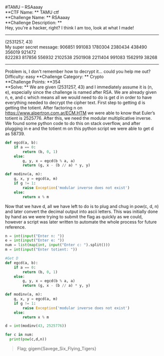 #TAMU – RSAaaay </br>
**CTF Name: ** TAMU ctf</br>
**Challenge Name: ** RSAaaay</br>
**Challenge Description: ** </br>
Hey, you're a hacker, right? I think I am too, look at what I made! </br>
________________________________________
(2531257, 43) </br>
My super secret message: 906851 991083 1780304 2380434 438490 356019 921472 </br>822283 817856 556932 2102538 2501908 2211404 991083 1562919 38268</br>
________________________________________
Problem is, I don't remember how to decrypt it... could you help me out? </br>
Difficulty: easy
**Challenge Category: ** Crypto</br>
**Challenge Points: **354</br>
**Solve: **
We are given (2531257, 43) and I immediately assume it is (n, e), especially since the challenge is named after RSA. We are already given n, e, and c which means all we would need to do is get d in order to have everything needed to decrypt the cipher text. 
First step to getting d is getting the totient. After factoring n on https://www.alpertron.com.ar/ECM.HTM we were able to know that Euler’s totient is 2525776. 
After this, we need the modular multiplicative inverse. We found some python code to do this on stack overflow, and after plugging in e and the totient m on this python script we were able to get d as 58739. 

```python
def egcd(a, b):
    if a == 0:
        return (b, 0, 1)
    else:
        g, y, x = egcd(b % a, a)
        return (g, x - (b // a) * y, y)

def modinv(a, m):
    g, x, y = egcd(a, m)
    if g != 1:
        raise Exception('modular inverse does not exist')
    else:
        return x % m
```

Now that we have d, all we have left to do is to plug and chug in pow(c, d, n) and later convert the decimal output into ascii letters. This was initially done by hand as we were trying to submit the flag as quickly as we could, however a script was later written to automate the whole process for future reference.

```python
n = int(input("Enter n: "))
e = int(input("Enter e: "))
num = list(map(int, input("Enter c: ").split()))
m = int(input("Enter totient: "))

#Get D
def egcd(a, b):
    if a == 0:
        return (b, 0, 1)
    else:
        g, y, x = egcd(b % a, a)
        return (g, x - (b // a) * y, y)

def modinv(a, m):
    g, x, y = egcd(a, m)
    if g != 1:
        raise Exception('modular inverse does not exist')
    else:
        return x % m

d = int(modinv(43, 2525776))

for c in num:
  print(pow(c,d,n))
```

> Flag; gigem{Savege_Six_Flying_Tigers}






